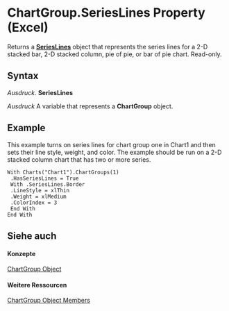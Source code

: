 
# ChartGroup.SeriesLines Property (Excel)

Returns a  **[SeriesLines](db044358-d14b-ef45-4e42-237b8ee46ff0.md)** object that represents the series lines for a 2-D stacked bar, 2-D stacked column, pie of pie, or bar of pie chart. Read-only.


## Syntax

 _Ausdruck_. **SeriesLines**

 _Ausdruck_ A variable that represents a **ChartGroup** object.


## Example

This example turns on series lines for chart group one in Chart1 and then sets their line style, weight, and color. The example should be run on a 2-D stacked column chart that has two or more series.


```
With Charts("Chart1").ChartGroups(1) 
 .HasSeriesLines = True 
 With .SeriesLines.Border 
 .LineStyle = xlThin 
 .Weight = xlMedium 
 .ColorIndex = 3 
 End With 
End With
```


## Siehe auch


#### Konzepte


[ChartGroup Object](7eee66c5-04a7-fd86-6e34-4c22ccaf8de0.md)
#### Weitere Ressourcen


[ChartGroup Object Members](http://msdn.microsoft.com/library/2d31f7af-d639-c8f4-0714-08fc618ec92d%28Office.15%29.aspx)